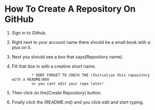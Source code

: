 How To Create A Repository On GitHub
====================================

1. Sign in to Github.

2. Right next to your account name there should be a small book with a plus on it.

3. Next you should see a box that says(Repository name).

4. Fill that box in with a creative short name.
              
                
                * DONT FORGET TO CHECK THE (Initialize this repository with a README)BOX
                or you cant edit your repo later!

5. Then click on the(Create Repository) button.

6. Finally click the (README.md) and you click edit and start typing.
